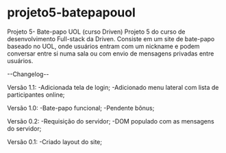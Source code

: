 # projeto5-batepapouol
Projeto 5- Bate-papo UOL (curso Driven)  Projeto 5 do curso de desenvolvimento Full-stack da Driven. Consiste em um site de bate-papo baseado no UOL, onde usuários entram com um nickname e podem conversar entre si numa sala ou com envio de mensagens privadas entre usuários.


--Changelog--

Versão 1.1:
-Adicionada tela de login;
-Adicionado menu lateral com lista de participantes online;

Versão 1.0:
-Bate-papo funcional;
-Pendente bônus;

Versão 0.2:
-Requisição do servidor;
-DOM populado com as mensagens do servidor;

Versão 0.1:
-Criado layout do site;
